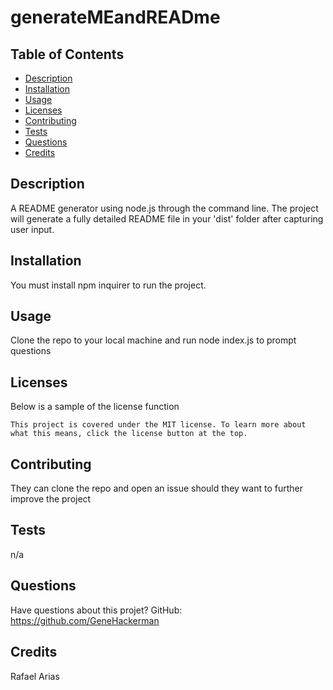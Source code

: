 # generateMEandREADme
  
  

  ## Table of Contents
  * [Description](#description)
  * [Installation](#installation)
  * [Usage](#usage)
  * [Licenses](#licenses)
  * [Contributing](#contributing)
  * [Tests](#tests)
  * [Questions](#questions)
  * [Credits](#credits)
  
  ## Description
  A README generator using node.js through the command line. The project will generate a fully detailed README file in your 'dist' folder after capturing user input. 

  ## Installation
  You must install npm inquirer to run the project.

  ## Usage
  Clone the repo to your local machine and run node index.js to prompt questions

  ## Licenses
  Below is a sample of the license function
  
    This project is covered under the MIT license. To learn more about what this means, click the license button at the top.

  ## Contributing
  They can clone the repo and open an issue should they want to further improve the project

  ## Tests
  n/a

  ## Questions
  Have questions about this projet?
  GitHub: https://github.com/GeneHackerman

  ## Credits
  Rafael Arias
  
  

